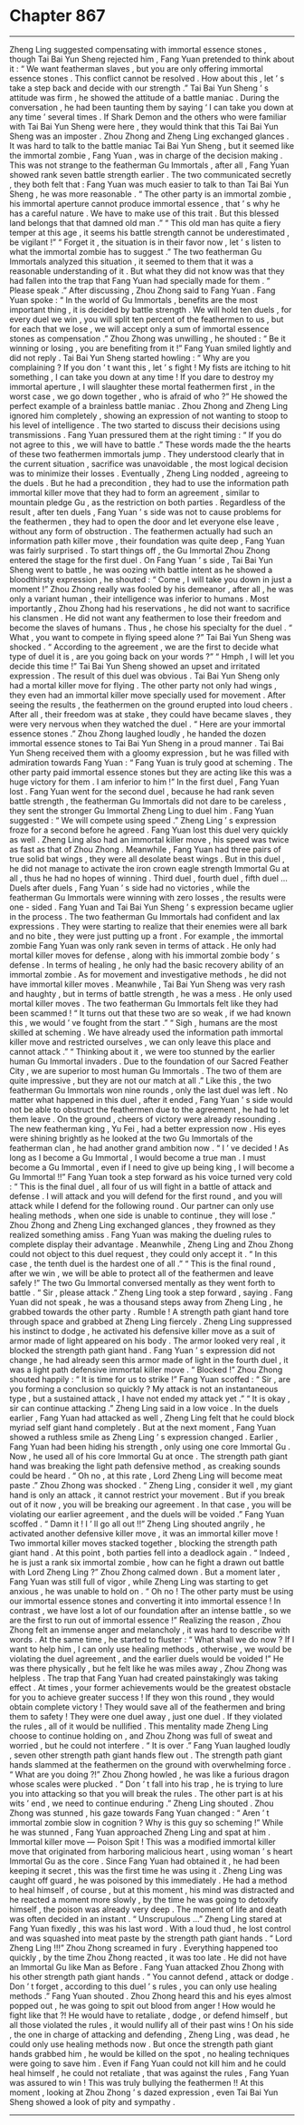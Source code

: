 
# Chapter 867


---

Zheng Ling suggested compensating with immortal essence stones , though Tai Bai Yun Sheng rejected him , Fang Yuan pretended to think about it : “ We want featherman slaves , but you are only offering immortal essence stones . This conflict cannot be resolved . How about this , let ’ s take a step back and decide with our strength .”
Tai Bai Yun Sheng ’ s attitude was firm , he showed the attitude of a battle maniac . During the conversation , he had been taunting them by saying ‘ I can take you down at any time ’ several times .
If Shark Demon and the others who were familiar with Tai Bai Yun Sheng were here , they would think that this Tai Bai Yun Sheng was an imposter .
Zhou Zhong and Zheng Ling exchanged glances .
It was hard to talk to the battle maniac Tai Bai Yun Sheng , but it seemed like the immortal zombie , Fang Yuan , was in charge of the decision making .
This was not strange to the featherman Gu Immortals , after all , Fang Yuan showed rank seven battle strength earlier .
The two communicated secretly , they both felt that : Fang Yuan was much easier to talk to than Tai Bai Yun Sheng , he was more reasonable .
“ The other party is an immortal zombie , his immortal aperture cannot produce immortal essence , that ’ s why he has a careful nature . We have to make use of this trait . But this blessed land belongs that that damned old man .”
“ This old man has quite a fiery temper at this age , it seems his battle strength cannot be underestimated , be vigilant !”
“ Forget it , the situation is in their favor now , let ’ s listen to what the immortal zombie has to suggest .”
The two featherman Gu Immortals analyzed this situation , it seemed to them that it was a reasonable understanding of it .
But what they did not know was that they had fallen into the trap that Fang Yuan had specially made for them .
“ Please speak .” After discussing , Zhou Zhong said to Fang Yuan .
Fang Yuan spoke : “ In the world of Gu Immortals , benefits are the most important thing , it is decided by battle strength . We will hold ten duels , for every duel we win , you will split ten percent of the feathermen to us , but for each that we lose , we will accept only a sum of immortal essence stones as compensation .”
Zhou Zhong was unwilling , he shouted : “ Be it winning or losing , you are benefiting from it !”
Fang Yuan smiled lightly and did not reply .
Tai Bai Yun Sheng started howling : “ Why are you complaining ? If you don ’ t want this , let ’ s fight ! My fists are itching to hit something , I can take you down at any time ! If you dare to destroy my immortal aperture , I will slaughter these mortal feathermen first , in the worst case , we go down together , who is afraid of who ?”
He showed the perfect example of a brainless battle maniac .
Zhou Zhong and Zheng Ling ignored him completely , showing an expression of not wanting to stoop to his level of intelligence .
The two started to discuss their decisions using transmissions .
Fang Yuan pressured them at the right timing : “ If you do not agree to this , we will have to battle .”
These words made the the hearts of these two feathermen immortals jump .
They understood clearly that in the current situation , sacrifice was unavoidable , the most logical decision was to minimize their losses .
Eventually , Zheng Ling nodded , agreeing to the duels . But he had a precondition , they had to use the information path immortal killer move that they had to form an agreement , similar to mountain pledge Gu , as the restriction on both parties .
Regardless of the result , after ten duels , Fang Yuan ’ s side was not to cause problems for the feathermen , they had to open the door and let everyone else leave , without any form of obstruction .
The feathermen actually had such an information path killer move , their foundation was quite deep , Fang Yuan was fairly surprised .
To start things off , the Gu Immortal Zhou Zhong entered the stage for the first duel .
On Fang Yuan ’ s side , Tai Bai Yun Sheng went to battle , he was oozing with battle intent as he showed a bloodthirsty expression , he shouted : “ Come , I will take you down in just a moment !”
Zhou Zhong really was fooled by his demeanor , after all , he was only a variant human , their intelligence was inferior to humans .
Most importantly , Zhou Zhong had his reservations , he did not want to sacrifice his clansmen .
He did not want any feathermen to lose their freedom and become the slaves of humans . Thus , he chose his specialty for the duel .
“ What , you want to compete in flying speed alone ?” Tai Bai Yun Sheng was shocked .
“ According to the agreement , we are the first to decide what type of duel it is , are you going back on your words ?”
“ Hmph , I will let you decide this time !” Tai Bai Yun Sheng showed an upset and irritated expression .
The result of this duel was obvious .
Tai Bai Yun Sheng only had a mortal killer move for flying . The other party not only had wings , they even had an immortal killer move specially used for movement .
After seeing the results , the feathermen on the ground erupted into loud cheers .
After all , their freedom was at stake , they could have became slaves , they were very nervous when they watched the duel .
“ Here are your immortal essence stones .” Zhou Zhong laughed loudly , he handed the dozen immortal essence stones to Tai Bai Yun Sheng in a proud manner .
Tai Bai Yun Sheng received them with a gloomy expression , but he was filled with admiration towards Fang Yuan : “ Fang Yuan is truly good at scheming . The other party paid immortal essence stones but they are acting like this was a huge victory for them . I am inferior to him !”
In the first duel , Fang Yuan lost .
Fang Yuan went for the second duel , because he had rank seven battle strength , the featherman Gu Immortals did not dare to be careless , they sent the stronger Gu Immortal Zheng Ling to duel him .
Fang Yuan suggested : “ We will compete using speed .”
Zheng Ling ’ s expression froze for a second before he agreed .
Fang Yuan lost this duel very quickly as well .
Zheng Ling also had an immortal killer move , his speed was twice as fast as that of Zhou Zhong .
Meanwhile , Fang Yuan had three pairs of true solid bat wings , they were all desolate beast wings . But in this duel , he did not manage to activate the iron crown eagle strength Immortal Gu at all , thus he had no hopes of winning .
Third duel , fourth duel , fifth duel …
Duels after duels , Fang Yuan ’ s side had no victories , while the featherman Gu Immortals were winning with zero losses , the results were one - sided .
Fang Yuan and Tai Bai Yun Sheng ’ s expression became uglier in the process .
The two featherman Gu Immortals had confident and lax expressions . They were starting to realize that their enemies were all bark and no bite , they were just putting up a front .
For example , the immortal zombie Fang Yuan was only rank seven in terms of attack . He only had mortal killer moves for defense , along with his immortal zombie body ’ s defense . In terms of healing , he only had the basic recovery ability of an immortal zombie . As for movement and investigative methods , he did not have immortal killer moves .
Meanwhile , Tai Bai Yun Sheng was very rash and haughty , but in terms of battle strength , he was a mess . He only used mortal killer moves .
The two featherman Gu Immortals felt like they had been scammed !
“ It turns out that these two are so weak , if we had known this , we would ’ ve fought from the start .”
“ Sigh , humans are the most skilled at scheming . We have already used the information path immortal killer move and restricted ourselves , we can only leave this place and cannot attack .”
“ Thinking about it , we were too stunned by the earlier human Gu Immortal invaders . Due to the foundation of our Sacred Feather City , we are superior to most human Gu Immortals . The two of them are quite impressive , but they are not our match at all .”
Like this , the two featherman Gu Immortals won nine rounds , only the last duel was left .
No matter what happened in this duel , after it ended , Fang Yuan ’ s side would not be able to obstruct the feathermen due to the agreement , he had to let them leave .
On the ground , cheers of victory were already resounding .
The new featherman king , Yu Fei , had a better expression now . His eyes were shining brightly as he looked at the two Gu Immortals of the featherman clan , he had another grand ambition now .
“ I ’ ve decided ! As long as I become a Gu Immortal , I would become a true man . I must become a Gu Immortal , even if I need to give up being king , I will become a Gu Immortal !!”
Fang Yuan took a step forward as his voice turned very cold : “ This is the final duel , all four of us will fight in a battle of attack and defense . I will attack and you will defend for the first round , and you will attack while I defend for the following round . Our partner can only use healing methods , when one side is unable to continue , they will lose .”
Zhou Zhong and Zheng Ling exchanged glances , they frowned as they realized something amiss .
Fang Yuan was making the dueling rules to complete display their advantage . Meanwhile , Zheng Ling and Zhou Zhong could not object to this duel request , they could only accept it .
“ In this case , the tenth duel is the hardest one of all .”
“ This is the final round , after we win , we will be able to protect all of the feathermen and leave safely !”
The two Gu Immortal conversed mentally as they went forth to battle .
“ Sir , please attack .” Zheng Ling took a step forward , saying .
Fang Yuan did not speak , he was a thousand steps away from Zheng Ling , he grabbed towards the other party .
Rumble !
A strength path giant hand tore through space and grabbed at Zheng Ling fiercely .
Zheng Ling suppressed his instinct to dodge , he activated his defensive killer move as a suit of armor made of light appeared on his body .
The armor looked very real , it blocked the strength path giant hand .
Fang Yuan ’ s expression did not change , he had already seen this armor made of light in the fourth duel , it was a light path defensive immortal killer move .
“ Blocked !” Zhou Zhong shouted happily : “ It is time for us to strike !”
Fang Yuan scoffed : “ Sir , are you forming a conclusion so quickly ? My attack is not an instantaneous type , but a sustained attack , I have not ended my attack yet .”
“ It is okay , sir can continue attacking .” Zheng Ling said in a low voice . In the duels earlier , Fang Yuan had attacked as well , Zheng Ling felt that he could block myriad self giant hand completely .
But at the next moment , Fang Yuan showed a ruthless smile as Zheng Ling ’ s expression changed .
Earlier , Fang Yuan had been hiding his strength , only using one core Immortal Gu . Now , he used all of his core Immortal Gu at once .
The strength path giant hand was breaking the light path defensive method , as creaking sounds could be heard .
“ Oh no , at this rate , Lord Zheng Ling will become meat paste .” Zhou Zhong was shocked .
“ Zheng Ling , consider it well , my giant hand is only an attack , it cannot restrict your movement . But if you break out of it now , you will be breaking our agreement . In that case , you will be violating our earlier agreement , and the duels will be voided .” Fang Yuan scoffed .
“ Damn it ! I ’ ll go all out !!” Zheng Ling shouted angrily , he activated another defensive killer move , it was an immortal killer move !
Two immortal killer moves stacked together , blocking the strength path giant hand .
At this point , both parties fell into a deadlock again .
“ Indeed , he is just a rank six immortal zombie , how can he fight a drawn out battle with Lord Zheng Ling ?” Zhou Zhong calmed down .
But a moment later , Fang Yuan was still full of vigor , while Zheng Ling was starting to get anxious , he was unable to hold on .
“ Oh no ! The other party must be using our immortal essence stones and converting it into immortal essence ! In contrast , we have lost a lot of our foundation after an intense battle , so we are the first to run out of immortal essence !”
Realizing the reason , Zhou Zhong felt an immense anger and melancholy , it was hard to describe with words .
At the same time , he started to fluster : “ What shall we do now ? If I want to help him , I can only use healing methods , otherwise , we would be violating the duel agreement , and the earlier duels would be voided !”
He was there physically , but he felt like he was miles away , Zhou Zhong was helpless . The trap that Fang Yuan had created painstakingly was taking effect .
At times , your former achievements would be the greatest obstacle for you to achieve greater success !
If they won this round , they would obtain complete victory !
They would save all of the feathermen and bring them to safety !
They were one duel away , just one duel . If they violated the rules , all of it would be nullified .
This mentality made Zheng Ling choose to continue holding on , and Zhou Zhong was full of sweat and worried , but he could not interfere .
“ It is over .” Fang Yuan laughed loudly , seven other strength path giant hands flew out .
The strength path giant hands slammed at the feathermen on the ground with overwhelming force .
“ What are you doing ?!” Zhou Zhong howled , he was like a furious dragon whose scales were plucked .
“ Don ’ t fall into his trap , he is trying to lure you into attacking so that you will break the rules . The other part is at his wits ’ end , we need to continue enduring .” Zheng Ling shouted .
Zhou Zhong was stunned , his gaze towards Fang Yuan changed : “ Aren ’ t immortal zombie slow in cognition ? Why is this guy so scheming !”
While he was stunned , Fang Yuan approached Zheng Ling and spat at him .
Immortal killer move — Poison Spit !
This was a modified immortal killer move that originated from harboring malicious heart , using woman ’ s heart Immortal Gu as the core . Since Fang Yuan had obtained it , he had been keeping it secret , this was the first time he was using it .
Zheng Ling was caught off guard , he was poisoned by this immediately .
He had a method to heal himself , of course , but at this moment , his mind was distracted and he reacted a moment more slowly , by the time he was going to detoxify himself , the poison was already very deep .
The moment of life and death was often decided in an instant .
“ Unscrupulous …” Zheng Ling stared at Fang Yuan fixedly , this was his last word .
With a loud thud , he lost control and was squashed into meat paste by the strength path giant hands .
“ Lord Zheng Ling !!!” Zhou Zhong screamed in fury .
Everything happened too quickly , by the time Zhou Zhong reacted , it was too late . He did not have an Immortal Gu like Man as Before .
Fang Yuan attacked Zhou Zhong with his other strength path giant hands .
“ You cannot defend , attack or dodge . Don ’ t forget , according to this duel ’ s rules , you can only use healing methods .” Fang Yuan shouted .
Zhou Zhong heard this and his eyes almost popped out , he was going to spit out blood from anger !
How would he fight like that ?!
He would have to retaliate , dodge , or defend himself , but all those violated the rules , it would nullify all of their past wins !
On his side , the one in charge of attacking and defending , Zheng Ling , was dead , he could only use healing methods now .
But once the strength path giant hands grabbed him , he would be killed on the spot , no healing techniques were going to save him .
Even if Fang Yuan could not kill him and he could heal himself , he could not retaliate , that was against the rules , Fang Yuan was assured to win !
This was truly bullying the feathermen !!
At this moment , looking at Zhou Zhong ’ s dazed expression , even Tai Bai Yun Sheng showed a look of pity and sympathy .

---

